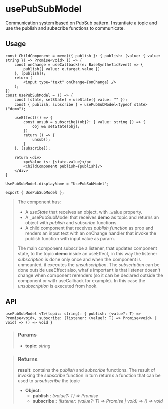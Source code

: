 # usePubSubModel
Communication system based on PubSub pattern. Instantiate a topic and use the publish and subscribe functions to communicate.

## Usage

```tsx
const ChildComponent = memo(({ publish }: { publish: (value: { value: string }) => Promise<void> }) => {
	const onChange = useCallback((e: BaseSyntheticEvent) => {
		publish({ value: e.target.value })
	}, [publish]);
	return (
		<input type="text" onChange={onChange} />
	);
})
const UsePubSubModel = () => {
	const [state, setState] = useState({ value: "" });
	const { publish, subscribe } = usePubSubModel<typeof state>("demo");

	useEffect(() => {
		const unsub = subscribe((obj?: { value: string }) => {
			obj && setState(obj);
		})
		return () => {
			unsub();
		}
	}, [subscribe]);

	return <div>
		<p>Value is: {state.value}</p>
		<ChildComponent publish={publish}/>
	</div>
}

UsePubSubModel.displayName = "UsePubSubModel";

export { UsePubSubModel };
```

> The component has:
> - A _useState_ that receives an object, with _value property.
> - A _usePubSubModel that receives __demo__ as topic and returns an object with _publish_ and _subscribe_ functions.
> - A child component that receives _publish function_ as prop and renders an input text with an onChange handler that invoke the publish function with input value as param.
> 
> The main component subscribe a listener, that updates component state, to the topic __demo__ inside an useEffect, in this way the listener _subscription_ is done only once and when the component is unmounted, it executes the _unsubscription_. The _subscription_ can be done outside useEffect also, what's important is that listener doesn't change when component rerenders (so it can be declared outside the component or with useCallback for example). In this case the _unsubscription_ is executed from hook.


## API

```tsx
usePubSubModel <T>(topic: string): { publish: (value?: T) => Promise<void>, subscribe: (listener: (value?: T) => Promise<void> | void) => () => void } 
```

> ### Params
>
> - __topic__: _string_
>

> ### Returns
>
> __result__: contains the _publish_ and _subscribe_ functions. The result of invoking the _subscribe_ function in turn returns a function that can be used to _unsubscribe_ the topic
> - __Object__:  
>     - __publish__ : _(value?: T) => Promise<void>_  
>     - __subscribe__ : _(listener: (value?: T) => Promise<void> | void) => () => void_  
>